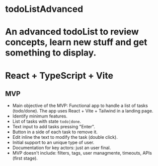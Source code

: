 # todoListAdvanced
An advanced todoList to review concepts, learn new stuff and get something to display.
=======
# React + TypeScript + Vite

## MVP 
- Main objective of the MVP: Functional app to handle a list of tasks (todo/done). The app uses React + Vite + Tailwind in a landing page.
- Identify minimum features.
- List of tasks with state `todo|done`.
- Text input to add tasks pressing "Enter".
- Button in a side of each task to remove it. 
- Edit inline the text to modify the task (double click).
- Initial support to an unique type of user.
- Documentation for key actors: just an user final.
- MVP doesn't include: filters, tags, user managmente, timeouts, APIs (first stage).
